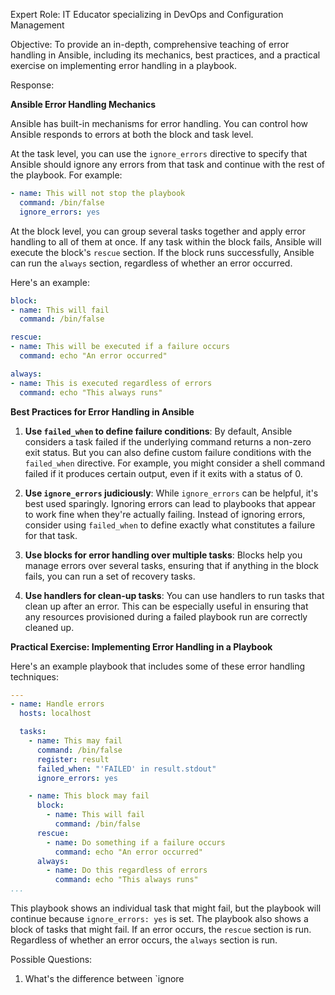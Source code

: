 Expert Role: IT Educator specializing in DevOps and Configuration Management

Objective: To provide an in-depth, comprehensive teaching of error handling in Ansible, including its mechanics, best practices, and a practical exercise on implementing error handling in a playbook.

Response:

**Ansible Error Handling Mechanics**

Ansible has built-in mechanisms for error handling. You can control how Ansible responds to errors at both the block and task level. 

At the task level, you can use the `ignore_errors` directive to specify that Ansible should ignore any errors from that task and continue with the rest of the playbook. For example:

```yaml
- name: This will not stop the playbook
  command: /bin/false
  ignore_errors: yes
```

At the block level, you can group several tasks together and apply error handling to all of them at once. If any task within the block fails, Ansible will execute the block's `rescue` section. If the block runs successfully, Ansible can run the `always` section, regardless of whether an error occurred. 

Here's an example:

```yaml
block:
- name: This will fail
  command: /bin/false

rescue:
- name: This will be executed if a failure occurs
  command: echo "An error occurred"

always:
- name: This is executed regardless of errors
  command: echo "This always runs"
```

**Best Practices for Error Handling in Ansible**

1. **Use `failed_when` to define failure conditions**: By default, Ansible considers a task failed if the underlying command returns a non-zero exit status. But you can also define custom failure conditions with the `failed_when` directive. For example, you might consider a shell command failed if it produces certain output, even if it exits with a status of 0.

2. **Use `ignore_errors` judiciously**: While `ignore_errors` can be helpful, it's best used sparingly. Ignoring errors can lead to playbooks that appear to work fine when they're actually failing. Instead of ignoring errors, consider using `failed_when` to define exactly what constitutes a failure for that task.

3. **Use blocks for error handling over multiple tasks**: Blocks help you manage errors over several tasks, ensuring that if anything in the block fails, you can run a set of recovery tasks.

4. **Use handlers for clean-up tasks**: You can use handlers to run tasks that clean up after an error. This can be especially useful in ensuring that any resources provisioned during a failed playbook run are correctly cleaned up.

**Practical Exercise: Implementing Error Handling in a Playbook**

Here's an example playbook that includes some of these error handling techniques:

```yaml
---
- name: Handle errors
  hosts: localhost

  tasks:
    - name: This may fail
      command: /bin/false
      register: result
      failed_when: "'FAILED' in result.stdout"
      ignore_errors: yes

    - name: This block may fail
      block:
        - name: This will fail
          command: /bin/false
      rescue:
        - name: Do something if a failure occurs
          command: echo "An error occurred"
      always:
        - name: Do this regardless of errors
          command: echo "This always runs"
...
```

This playbook shows an individual task that might fail, but the playbook will continue because `ignore_errors: yes` is set. The playbook also shows a block of tasks that might fail. If an error occurs, the `rescue` section is run. Regardless of whether an error occurs, the `always` section is run.

Possible Questions:

1. What's the difference between `ignore